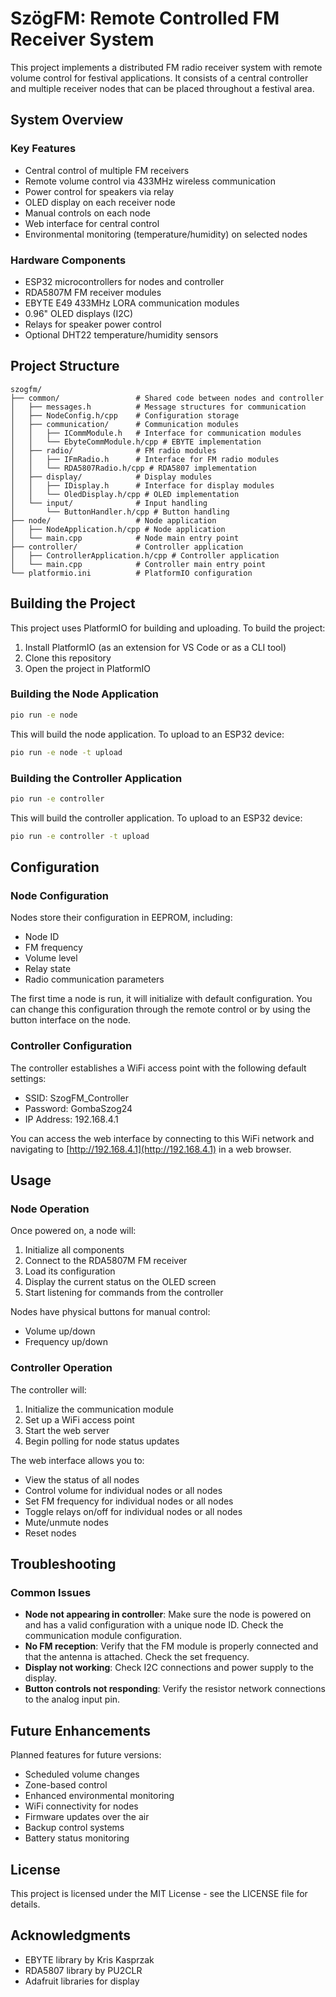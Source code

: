 # SzögFM: Remote Controlled FM Receiver System

This project implements a distributed FM radio receiver system with remote volume control for festival applications. It consists of a central controller and multiple receiver nodes that can be placed throughout a festival area.

## System Overview

### Key Features
- Central control of multiple FM receivers
- Remote volume control via 433MHz wireless communication
- Power control for speakers via relay
- OLED display on each receiver node
- Manual controls on each node
- Web interface for central control
- Environmental monitoring (temperature/humidity) on selected nodes

### Hardware Components
- ESP32 microcontrollers for nodes and controller
- RDA5807M FM receiver modules
- EBYTE E49 433MHz LORA communication modules
- 0.96" OLED displays (I2C)
- Relays for speaker power control
- Optional DHT22 temperature/humidity sensors

## Project Structure

```
szogfm/
├── common/                 # Shared code between nodes and controller
│   ├── messages.h          # Message structures for communication
│   ├── NodeConfig.h/cpp    # Configuration storage
│   ├── communication/      # Communication modules
│   │   ├── ICommModule.h   # Interface for communication modules
│   │   └── EbyteCommModule.h/cpp # EBYTE implementation
│   ├── radio/              # FM radio modules
│   │   ├── IFmRadio.h      # Interface for FM radio modules
│   │   └── RDA5807Radio.h/cpp # RDA5807 implementation
│   ├── display/            # Display modules
│   │   ├── IDisplay.h      # Interface for display modules
│   │   └── OledDisplay.h/cpp # OLED implementation
│   └── input/              # Input handling
│       └── ButtonHandler.h/cpp # Button handling
├── node/                   # Node application
│   ├── NodeApplication.h/cpp # Node application
│   └── main.cpp            # Node main entry point
├── controller/             # Controller application
│   ├── ControllerApplication.h/cpp # Controller application
│   └── main.cpp            # Controller main entry point
└── platformio.ini          # PlatformIO configuration
```

## Building the Project

This project uses PlatformIO for building and uploading. To build the project:

1. Install PlatformIO (as an extension for VS Code or as a CLI tool)
2. Clone this repository
3. Open the project in PlatformIO

### Building the Node Application

```bash
pio run -e node
```

This will build the node application. To upload to an ESP32 device:

```bash
pio run -e node -t upload
```

### Building the Controller Application

```bash
pio run -e controller
```

This will build the controller application. To upload to an ESP32 device:

```bash
pio run -e controller -t upload
```

## Configuration

### Node Configuration

Nodes store their configuration in EEPROM, including:
- Node ID
- FM frequency
- Volume level
- Relay state
- Radio communication parameters

The first time a node is run, it will initialize with default configuration. You can change this configuration through the remote control or by using the button interface on the node.

### Controller Configuration

The controller establishes a WiFi access point with the following default settings:
- SSID: SzogFM_Controller
- Password: GombaSzog24
- IP Address: 192.168.4.1

You can access the web interface by connecting to this WiFi network and navigating to [http://192.168.4.1](http://192.168.4.1) in a web browser.

## Usage

### Node Operation

Once powered on, a node will:
1. Initialize all components
2. Connect to the RDA5807M FM receiver
3. Load its configuration
4. Display the current status on the OLED screen
5. Start listening for commands from the controller

Nodes have physical buttons for manual control:
- Volume up/down
- Frequency up/down

### Controller Operation

The controller will:
1. Initialize the communication module
2. Set up a WiFi access point
3. Start the web server
4. Begin polling for node status updates

The web interface allows you to:
- View the status of all nodes
- Control volume for individual nodes or all nodes
- Set FM frequency for individual nodes or all nodes
- Toggle relays on/off for individual nodes or all nodes
- Mute/unmute nodes
- Reset nodes

## Troubleshooting

### Common Issues

- **Node not appearing in controller**: Make sure the node is powered on and has a valid configuration with a unique node ID. Check the communication module configuration.
- **No FM reception**: Verify that the FM module is properly connected and that the antenna is attached. Check the set frequency.
- **Display not working**: Check I2C connections and power supply to the display.
- **Button controls not responding**: Verify the resistor network connections to the analog input pin.

## Future Enhancements

Planned features for future versions:
- Scheduled volume changes
- Zone-based control
- Enhanced environmental monitoring
- WiFi connectivity for nodes
- Firmware updates over the air
- Backup control systems
- Battery status monitoring

## License

This project is licensed under the MIT License - see the LICENSE file for details.

## Acknowledgments

- EBYTE library by Kris Kasprzak
- RDA5807 library by PU2CLR
- Adafruit libraries for display